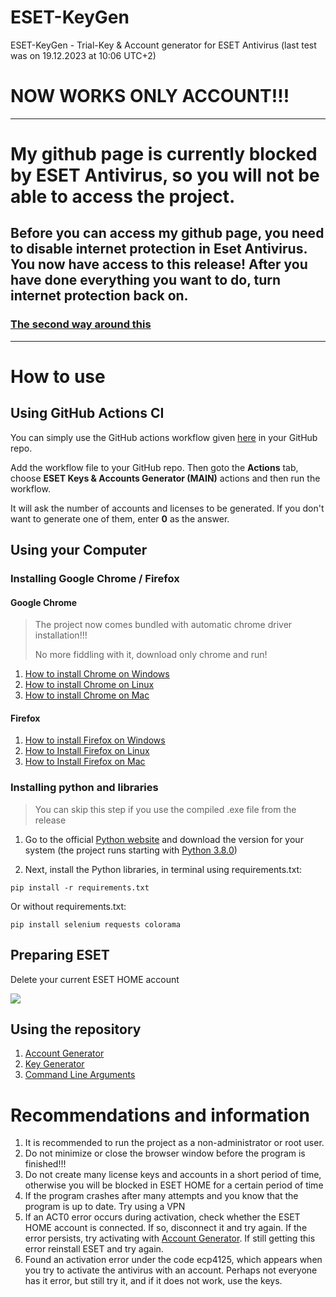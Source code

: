 # ESET-KeyGen
ESET-KeyGen - Trial-Key & Account generator for ESET Antivirus (last test was on 19.12.2023 at 10:06 UTC+2)

# NOW WORKS ONLY ACCOUNT!!!

---
# My github page is currently blocked by ESET Antivirus, so you will not be able to access the project.
## Before you can access my github page, you need to disable internet protection in Eset Antivirus. You now have access to this release! After you have done everything you want to do, turn internet protection back on.
### [The second way around this](wiki/GithubWorkaround.md)
---

# How to use

## Using GitHub Actions CI
You can simply use the GitHub actions workflow given [here](https://github.com/rzc0d3r/ESET-KeyGen/blob/main/.github/workflows/eset.yml) in your GitHub repo.

Add the workflow file to your GitHub repo. Then goto the **Actions** tab, choose **ESET Keys & Accounts Generator (MAIN)** actions and then run the workflow.

It will ask the number of accounts and licenses to be generated. If you don't want to generate one of them, enter **0** as the answer.

## Using your Computer

### Installing Google Chrome / Firefox
#### Google Chrome
> The project now comes bundled with automatic chrome driver installation!!!
> 
> No more fiddling with it, download only chrome and run!

1. [How to install Chrome on Windows](https://support.google.com/chrome/answer/95346?hl=en&co=GENIE.Platform%3DDesktop#zippy=%2Cwindows)
2. [How to install Chrome on Linux](https://support.google.com/chrome/answer/95346?hl=en&co=GENIE.Platform%3DDesktop#zippy=%2Clinux)
3. [How to install Chrome on Mac](https://support.google.com/chrome/answer/95346?hl=en&co=GENIE.Platform%3DDesktop#zippy=%2Clinux%2Cmac)

#### Firefox
1. [How to install Firefox on Windows](https://support.mozilla.org/en-US/kb/how-install-firefox-windows)
2. [How to Install Firefox on Linux](https://support.mozilla.org/en-US/kb/install-firefox-linux)
3. [How to Install Firefox on Mac](https://support.mozilla.org/en-US/kb/how-download-and-install-firefox-mac)
### Installing python and libraries

> You can skip this step if you use the compiled .exe file from the release

1. Go to the official [Python website](https://www.python.org/downloads) and download the version for your system (the project runs starting with [Python 3.8.0](https://www.python.org/downloads/release/python-380))

2. Next, install the Python libraries, in terminal using requirements.txt:

```
pip install -r requirements.txt
```

Or without requirements.txt:

```
pip install selenium requests colorama
```

## Preparing ESET
Delete your current ESET HOME account

![](img/delete_eset_home_account.png)

## Using the repository
1. [Account Generator](wiki/AccountGenerator.md)
2. [Key Generator](wiki/KeyGenerator.md)
3. [Command Line Arguments](wiki/CommandLineArguments.md)

# Recommendations and information

1. It is recommended to run the project as a non-administrator or root user.
2. Do not minimize or close the browser window before the program is finished!!!
3. Do not create many license keys and accounts in a short period of time, otherwise you will be blocked in ESET HOME for a certain period of time
4. If the program crashes after many attempts and you know that the program is up to date. Try using a VPN
5. If an ACT0 error occurs during activation, check whether the ESET HOME account is connected. If so, disconnect it and try again.
   If the error persists, try activating with [Account Generator](https://github.com/rzc0d3r/ESET-KeyGen/blob/main/wiki/AccountGenerator.md).
   If still getting this error reinstall ESET and try again.
6. Found an activation error under the code ecp4125, which appears when you try to activate the antivirus with an account.
   Perhaps not everyone has it error, but still try it, and if it does not work, use the keys. 
